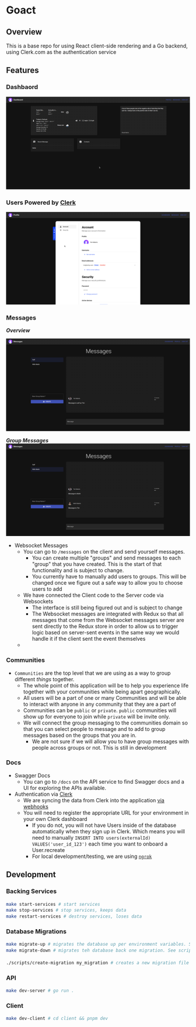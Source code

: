 # Goact

## Overview

This is a base repo for using React client-side rendering and a Go backend,
using Clerk.com as the authentication service

## Features

### Dashbaord

![Dashboard](/artifacts/dashboard.png)

### Users Powered by [Clerk](https://clerk.dev)

![Profile](/artifacts/profile.png)

### Messages

_**Overview**_

![Message Overview](/artifacts/messages-self.png)

_**Group Messages**_
![Message Group](/artifacts/message-group.png)

- Websocket Messages
  - You can go to `/messages` on the client and send yourself messages.
    - You can create multiple "groups" and send messages to each "group"
      that you have created. This is the start of that functionality and
      is subject to change.
    - You currently have to manually add users to groups. This will be changed
      once we figure out a safe way to allow you to choose users to add
  - We have connected the Client code to the Server code via Websockets
    - The interface is still being figured out and is subject to change
    - The Websocket messages are integrated with Redux so that all messages that come
      from the Websocket messages server are sent directly to the Redux store in order to
      allow us to trigger logic based on server-sent events in the same way we
      would handle it if the client sent the event themselves
  -

### Communities

- `Communities` are the top level that we are using as a way to group different _things_ together.
  - The whole point of this application will be to help you experience life together with your communities
    while being apart geographically.
  - All users will be a part of one or many Communities and will be able to interact with anyone in any
    community that they are a part of
  - Communities can be `public` or `private`. `public` communities will show up for everyone to join while
    `private` will be invite only.
  - We will connect the group messaging to the communities domain so that you can select people to message
    and to add to group messages based on the groups that you are in.
    - We are not sure if we will allow you to have group messages with people across groups or not. This is
      still in development

### Docs

- Swagger Docs
  - You can go to `/docs` on the API service to find Swagger docs and a UI for
    exploring the APIs available.
- Authentication via [Clerk](https://clerk.dev)
  - We are syncing the data from Clerk into the application [via webhooks](https://clerk.com/docs/users/sync-data)
  - You will need to register the appropriate URL for your environment in your own Clerk dashboard
    - If you do not, you will not have Users inside of the database automatically when they sign
      up in Clerk. Which means you will need to manually `INSERT INTO users(externalId) VALUES('user_id_123')`
      each time you want to onboard a User.recreate
    - For local development/testing, we are using [`ngrok`](https://ngrok.com/)

## Development

### Backing Services

```sh
make start-services # start services
make stop-services # stop services, keeps data
make restart-services # destroy services, loses data
```

### Database Migrations

```sh
make migrate-up # migrates the database up per environment variables. See scripts/migrate-database.sh
make migrate-down # migrates teh database back one migration. See scripts/rollback-database.sh

./scripts/create-migration my_migration # creates a new migration file in migrations/
```

### API

```sh
make dev-server # go run .
```

### Client

```sh
make dev-client # cd client && pnpm dev
```

